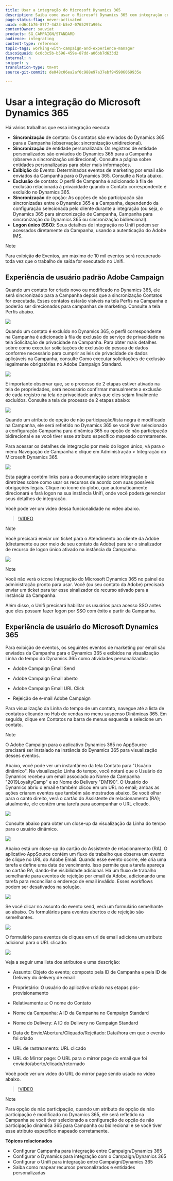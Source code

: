 ```yaml
---
title: Usar a integração do Microsoft Dynamics 365
description: Saiba como usar o Microsoft Dynamics 365 com integração com o Campaign Standard
page-status-flag: never-activated
uuid: ed6c1b76-87f7-4d23-b5e2-0765297a905c
contentOwner: sauviat
products: SG_CAMPAIGN/STANDARD
audience: integrating
content-type: reference
topic-tags: working-with-campaign-and-experience-manager
discoiquuid: 6c0c3c5b-b596-459e-87dd-a06bb7d633d2
internal: n
snippet: y
translation-type: tm+mt
source-git-commit: de048c06ea2af0c988e97a37ebf945906069935e

---
```



# Usar a integração do Microsoft Dynamics 365

Há vários trabalhos que essa integração executa:

* **Sincronização** de contato: Os contatos são enviados do Dynamics 365 para a Campanha (observação: sincronização unidirecional).
* **Sincronização** de entidade personalizada: Os registros de entidade personalizados são enviados do Dynamics 365 para a Campanha (observe a sincronização unidirecional).  Consulte a página sobre entidades personalizadas para obter mais informações.
* **Exibição** do Evento: Determinados eventos de marketing por email são enviados da Campanha para o Dynamics 365. Consulte a Nota abaixo.
* **Exclusão** de contato: O perfil de Campanha é adicionado à fila de exclusão relacionada à privacidade quando o Contato correspondente é excluído no Dynamics 365.
* **Sincronização** de opção: As opções de não participação são sincronizadas entre o Dynamics 365 e a Campanha, dependendo da configuração selecionada pelo cliente durante a integração (ou seja, o Dynamics 365 para sincronização de Campanha, Campanha para sincronização do Dynamics 365 ou sincronização bidirecional).
* **Logon único (SSO)**: Seus detalhes de integração no Unifi podem ser acessados diretamente da Campanha, usando a autenticação do Adobe IMS.

>[!NOTE]
>
>Para exibição **de** Eventos, um máximo de 10 mil eventos será recuperado toda vez que o trabalho de saída for executado no Unifi.

## Experiência de usuário padrão Adobe Campaign

Quando um contato for criado novo ou modificado no Dynamics 365, ele será sincronizado para a Campanha depois que a sincronização Contatos for executada.  Esses contatos estarão visíveis na tela Perfis na Campanha e poderão ser direcionados para campanhas de marketing.  Consulte a tela Perfis abaixo.

![](assets/MSdynamicsACS-usage1.png)

Quando um contato é excluído no Dynamics 365, o perfil correspondente na Campanha é adicionado à fila de exclusão do serviço de privacidade na tela Solicitação de privacidade na Campanha.  Para obter mais detalhes sobre como executar solicitações de exclusão de pessoa de dados conforme necessário para cumprir as leis de privacidade de dados aplicáveis na Campanha, consulte Como executar solicitações de exclusão legalmente obrigatórias no Adobe Campaign Standard.

![](assets/MSdynamicsACS-usage2.png)

É importante observar que, se o processo de 2 etapas estiver ativado na tela de propriedades, será necessário confirmar manualmente a exclusão de cada registro na tela de privacidade antes que eles sejam finalmente excluídos.  Consulte a tela de processo de 2 etapas abaixo:

![](assets/MSdynamicsACS-usage3.png)

Quando um atributo de opção de não participação/lista negra é modificado na Campanha, ele será refletido no Dynamics 365 se você tiver selecionado a configuração Campanha para dinâmica 365 ou opção de não participação bidirecional e se você tiver esse atributo específico mapeado corretamente.

Para acessar os detalhes de integração por meio do logon único, vá para o menu Navegação de Campanha e clique em Administração > Integração do Microsoft Dynamics 365.

![](assets/sso_d365_admin_panel.png)

Esta página contém links para a documentação sobre integração e diretrizes sobre como usar os recursos de acordo com suas possíveis obrigações legais. Clique no ícone do globo, que automaticamente direcionará e fará logon na sua instância Unifi, onde você poderá gerenciar seus detalhes de integração.

Você pode ver um vídeo dessa funcionalidade no vídeo abaixo.

>[!VIDEO](https://video.tv.adobe.com/v/29254)

>[!NOTE]
>
>Você precisará enviar um ticket para o Atendimento ao cliente da Adobe (diretamente ou por meio de seu contato da Adobe) para ter o sinalizador de recurso de logon único ativado na instância da Campanha.

![](assets/sso_screen.png)

>[!NOTE]
>
>Você não verá o ícone Integração do Microsoft Dynamics 365 no painel de administração pronto para usar.  Você (ou seu contato da Adobe) precisará enviar um ticket para ter esse sinalizador de recurso ativado para a instância da Campanha.
>
>Além disso, o Unifi precisará habilitar os usuários para acesso SSO antes que eles possam fazer logon por SSO com êxito a partir da Campanha.

## Experiência de usuário do Microsoft Dynamics 365

Para exibição de eventos, os seguintes eventos de marketing por email são enviados da Campanha para o Dynamics 365 e exibidos na visualização Linha do tempo do Dynamics 365 como atividades personalizadas:

* Adobe Campaign Email Send

* Adobe Campaign Email aberto

* Adobe Campaign Email URL Click

* Rejeição de e-mail Adobe Campaign

Para visualização da Linha do tempo de um contato, navegue até a lista de contatos clicando no Hub de vendas no menu suspenso Dinâmicas 365.  Em seguida, clique em Contatos na barra de menus esquerda e selecione um contato.

>[!NOTE]
>
>O Adobe Campaign para o aplicativo Dynamics 365 no AppSource precisará ser instalado na instância do Dynamics 365 para visualização desses eventos.

Abaixo, você pode ver um instantâneo da tela Contato para &quot;Usuário dinâmico&quot;.  Na visualização Linha do tempo, você notará que o Usuário do Dynamics recebeu um email associado ao Nome da Campanha &quot;2019LoyaltyCamp&quot; e ao Nome do Delivery &quot;DM190&quot;.  O Usuário do Dynamics abriu o email e também clicou em um URL no email; ambas as ações criaram eventos que também são mostrados abaixo.  Se você olhar para o canto direito, verá o cartão do Assistente de relacionamento (RA); atualmente, ele contém uma tarefa para acompanhar o URL clicado.

![](assets/do-not-localize/MSdynamicsACS-usage4.png)

Consulte abaixo para obter um close-up da visualização da Linha do tempo para o usuário dinâmico.

![](assets/do-not-localize/MSdynamicsACS-usage5.png)

Abaixo está um close-up do cartão do Assistente de relacionamento (RA).  O aplicativo AppSource contém um fluxo de trabalho que observa um evento de clique no URL do Adobe Email.  Quando esse evento ocorre, ele cria uma tarefa e define uma data de vencimento.  Isso permite que a tarefa apareça no cartão RA, dando-lhe visibilidade adicional.  Há um fluxo de trabalho semelhante para eventos de rejeição por email da Adobe, adicionando uma tarefa para reconciliar o endereço de email inválido.  Esses workflows podem ser desativados na solução.

![](assets/do-not-localize/MSdynamicsACS-usage6.png)

Se você clicar no assunto do evento send, verá um formulário semelhante ao abaixo.  Os formulários para eventos abertos e de rejeição são semelhantes.

![](assets/do-not-localize/mirror_page_url_send.png)

O formulário para eventos de cliques em url de email adiciona um atributo adicional para o URL clicado:

![](assets/do-not-localize/mirror_page_url_click.png)

Veja a seguir uma lista dos atributos e uma descrição:

* Assunto: Objeto do evento; composto pela ID de Campanha e pela ID de Delivery do delivery de email

* Proprietário: O usuário do aplicativo criado nas etapas pós-provisionamento

* Relativamente a: O nome do Contato

* Nome da Campanha: A ID da Campanha no Campaign Standard

* Nome do Delivery: A ID do Delivery no Campaign Standard

* Data de Envio/Abertura/Cliquado/Rejeitado: Data/hora em que o evento foi criado

* URL de rastreamento: URL clicado

* URL do Mirror page: O URL para o mirror page do email que foi enviado/aberto/clicado/retornado

Você pode ver um vídeo do URL do mirror page sendo usado no vídeo abaixo.

>[!VIDEO](https://video.tv.adobe.com/v/29253)

>[!NOTE]
>
>Para opção de não participação, quando um atributo de opção de não participação é modificado no Dynamics 365, ele será refletido na Campanha se você tiver selecionado a configuração de opção de não participação dinâmica 365 para Campanha ou bidirecional e se você tiver esse atributo específico mapeado corretamente.

**Tópicos relacionados**

* Configurar Campanha para integração entre Campaign/Dynamics 365
* Configurar o Dynamics para integração com o Campaign/Dynamics 365
* Configurar o Unifi para integração entre Campaign/Dynamics 365
* Saiba como mapear recursos personalizados e entidades personalizadas
